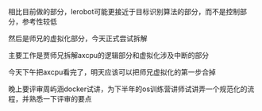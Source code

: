 相比目前做的部分，lerobot可能更接近于目标识别算法的部分，而不是控制部分，参考性较低

然后是师兄的虚拟化部分，今天正式尝试拆解

主要工作是贾师兄拆解axcpu的逻辑部分和虚拟化涉及中断的部分

今天下午把axcpu看完了，明天应该可以把师兄虚拟化的第一步合掉

晚上要评审周屿涵docker试讲，为下半年的os训练营讲师试讲弄一个规范化的流程，并熟悉一下评审的要点